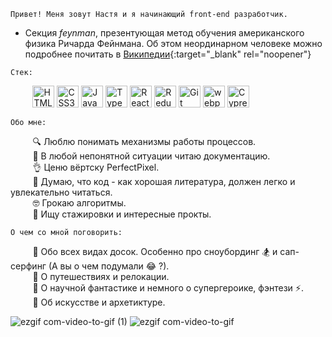 `Привет! Меня зовут Настя и я начинающий front-end разработчик.`

* Секция *feynman*, презентующая метод обучения американского физика Ричарда Фейнмана. Об этом неординарном человеке можно подробнее почитать в [Википедии](https://ru.wikipedia.org/wiki/%D0%A4%D0%B5%D0%B9%D0%BD%D0%BC%D0%B0%D0%BD,_%D0%A0%D0%B8%D1%87%D0%B0%D1%80%D0%B4 "Ссылка на статью в Википедии"){:target="_blank" rel="noopener"}

`Стек:`

&nbsp;&nbsp;&nbsp;&nbsp;&nbsp;&nbsp;&nbsp;&nbsp; <a href="https://www.w3.org/TR/html5/" title="HTML5"><img src="https://github.com/get-icon/geticon/raw/master/icons/html-5.svg" alt="HTML5" width="35px" height="35px"></a>
<a href="https://www.w3.org/TR/CSS/" title="CSS3"><img src="https://github.com/get-icon/geticon/raw/master/icons/css-3.svg" alt="CSS3" width="35px" height="35px"></a>
<a href="https://developer.mozilla.org/en-US/docs/Web/JavaScript" title="JavaScript"><img src="https://github.com/get-icon/geticon/raw/master/icons/javascript.svg" alt="JavaScript" width="35px" height="35px"></a>
<a href="https://www.typescriptlang.org/" title="Typescript"><img src="https://github.com/get-icon/geticon/raw/master/icons/typescript-icon.svg" alt="Typescript" width="35px" height="35px"></a>
<a href="https://reactjs.org/" title="React"><img src="https://github.com/get-icon/geticon/raw/master/icons/react.svg" alt="React" width="35px" height="35px"></a>
<a href="https://redux.js.org/" title="Redux"><img src="https://github.com/get-icon/geticon/raw/master/icons/redux.svg" alt="Redux" width="35px" height="35px"></a>
<a href="https://git-scm.com/" title="Git"><img src="https://github.com/get-icon/geticon/raw/master/icons/git-icon.svg" alt="Git" width="35px" height="35px"></a>
<a href="https://webpack.js.org/" title="webpack"><img src="https://github.com/get-icon/geticon/raw/master/icons/webpack.svg" alt="webpack" width="35px" height="35px"></a>
<a href="https://www.cypress.io/" title="Cypress"><img src="https://github.com/get-icon/geticon/raw/master/icons/cypress.svg" alt="Cypress" width="35px" height="35px"></a>

`Обо мне:`

&nbsp;&nbsp;&nbsp;&nbsp;&nbsp;&nbsp;&nbsp;&nbsp; :mag: Люблю понимать механизмы работы процессов. <br />
&nbsp;&nbsp;&nbsp;&nbsp;&nbsp;&nbsp;&nbsp;&nbsp; :page_with_curl: В любой непонятной ситуации читаю документацию. <br />
&nbsp;&nbsp;&nbsp;&nbsp;&nbsp;&nbsp;&nbsp;&nbsp; :ok_hand: Ценю вёртску PerfectPixel. <br />
&nbsp;&nbsp;&nbsp;&nbsp;&nbsp;&nbsp;&nbsp;&nbsp; :open_book: Думаю, что код - как хорошая литература, должен легко и увлекательно читаться. <br />
&nbsp;&nbsp;&nbsp;&nbsp;&nbsp;&nbsp;&nbsp;&nbsp; :nerd_face: Грокаю алгоритмы. <br />
&nbsp;&nbsp;&nbsp;&nbsp;&nbsp;&nbsp;&nbsp;&nbsp; :eyes: Ищу стажировки и интересные прокты. <br />

`О чем со мной поговорить:`

&nbsp;&nbsp;&nbsp;&nbsp;&nbsp;&nbsp;&nbsp;&nbsp; :speech_balloon: Обо всех видах досок. Особенно про сноубординг :snowboarder: и сап-серфинг (А вы о чем подумали :joy: ?). <br />
&nbsp;&nbsp;&nbsp;&nbsp;&nbsp;&nbsp;&nbsp;&nbsp; :speech_balloon: О путешествиях и релокации. <br />
&nbsp;&nbsp;&nbsp;&nbsp;&nbsp;&nbsp;&nbsp;&nbsp; :speech_balloon: О научной фантастике и немного о супергероике, фэнтези :zap:. <br />
&nbsp;&nbsp;&nbsp;&nbsp;&nbsp;&nbsp;&nbsp;&nbsp; :speech_balloon: Об искусстве и архетиктуре. <br />

![ezgif com-video-to-gif (1)](https://github.com/NastyaNev/NastyaNev/assets/129982615/daa99a63-f1b0-47b9-9eef-b2d759756aeb) ![ezgif com-video-to-gif](https://github.com/NastyaNev/NastyaNev/assets/129982615/6d3a96e3-c9a5-4d57-b691-8561a960306a)


